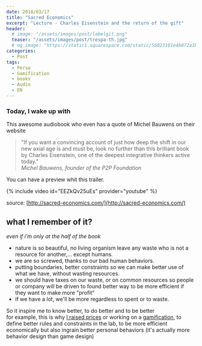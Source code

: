 ```yaml
---
date: 2018/03/17
title: "Sacred Economics"
excerpt: "Lecture - Charles Eisenstein and the return of the gift"
header:
  # image: "/assets/images/post/labelgit.png"
  teaser: "/assets/images/post/trespa-th.jpg"
  # og_image: "https://static1.squarespace.com/static/56023101e4b072a1b1866505/t/56be1e4b37013b18611e028b/1455300256034/before-after.jpg"
categories:
  - Post
tags:
  - Perso
  - Gamification
  - books
  - Audio
  - EN
---
```


### Today, I wake up with

This awesome audiobook who even has a quote of Michel Bauwens on their website

>"If you want a convincing account of just how deep the shift in our new axial age is and must be, look no further than this brilliant book by Charles Eisenstein, one of the deepest integrative thinkers active today."  
*Michel Bauwens, founder of the P2P Foundation*

You can have a preview whit this trailer.

{% include video id="EEZkQv25uEs" provider="youtube" %}

source: [http://sacred-economics.com/](http://sacred-economics.com/)

## what I remember of it?

_even if i'm only at the half of the book_

- nature is so beautiful, no living organism leave any waste who is not a resource for another,...  except humans.
- we are so screwed, thanks to our bad human behaviors.
- putting boundaries, better constraints so we can make better use of what we have, without wasting resources.
- we should have taxes on our waste, or on common resources so people or company will be driven to found better way to be more efficient if they want to make more "profit"
- if we have a lot, we'll be more regardless to spent or to waste.

So it inspire me to know better, to do better and to be better  
for example, this is why [I raised prices](https://nicolasdb.github.io/post/tarifs2018/) or working on a [gamification](https://nicolasdb.github.io/portfolio/quest-gamification/), to define better rules and constraints in the lab, to be more efficient economically but also ingrain better personal behaviors (it's actually more behavior design than game design)
